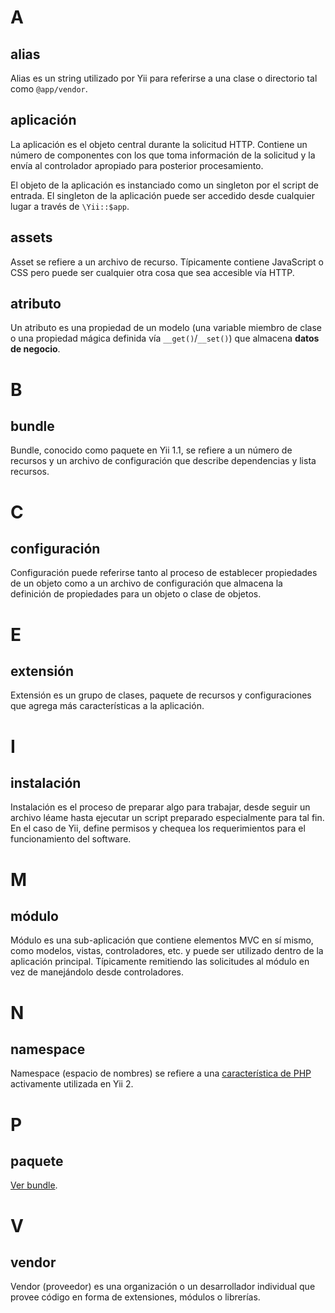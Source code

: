 # A

## alias

Alias es un string utilizado por Yii para referirse a una clase o directorio tal como `@app/vendor`.

## aplicación

La aplicación es el objeto central durante la solicitud HTTP. Contiene un número de componentes con los que toma información de la solicitud y la envía al controlador apropiado para posterior procesamiento.

El objeto de la aplicación es instanciado como un singleton por el script de entrada. El singleton de la aplicación puede ser accedido desde cualquier lugar a través de `\Yii::$app`.

## assets

Asset se refiere a un archivo de recurso. Típicamente contiene JavaScript o CSS pero puede ser cualquier otra cosa que sea accesible vía HTTP.

## atributo

Un atributo es una propiedad de un modelo (una variable miembro de clase o una propiedad mágica definida vía `__get()`/`__set()`) que almacena **datos de negocio**.

# B

## bundle

Bundle, conocido como paquete en Yii 1.1, se refiere a un número de recursos y un archivo de configuración que describe dependencias y lista recursos.

# C

## configuración

Configuración puede referirse tanto al proceso de establecer propiedades de un objeto como a un archivo de configuración que almacena la definición de propiedades para un objeto o clase de objetos.

# E

## extensión

Extensión es un grupo de clases, paquete de recursos y configuraciones que agrega más características a la aplicación.

# I

## instalación

Instalación es el proceso de preparar algo para trabajar, desde seguir un archivo léame hasta ejecutar un script preparado especialmente para tal fin. En el caso de Yii, define permisos y chequea los requerimientos para el funcionamiento del software.

# M

## módulo

Módulo es una sub-aplicación que contiene elementos MVC en sí mismo, como modelos, vistas, controladores, etc. y puede ser utilizado dentro de la aplicación principal. Típicamente remitiendo las solicitudes al módulo en vez de manejándolo desde controladores.

# N

## namespace

Namespace (espacio de nombres) se refiere a una [característica de PHP](https://www.php.net/manual/es/language.namespaces.php) activamente utilizada en Yii 2.

# P

## paquete

[Ver bundle](#bundle).

# V

## vendor

Vendor (proveedor) es una organización o un desarrollador individual que provee código en forma de extensiones, módulos o librerías.
